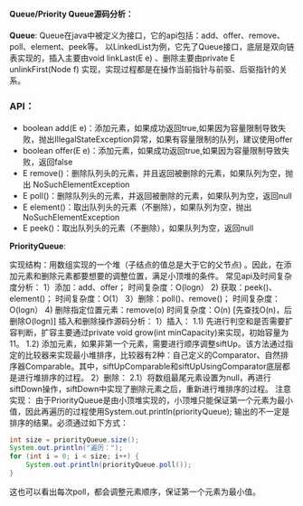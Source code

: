 #### Queue/Priority Queue源码分析：

**Queue**:
Queue在java中被定义为接口，它的api包括：add、offer、remove、poll、element、peek等。
以LinkedList为例，它先了Queue接口，底层是双向链表实现的，插入主要由void linkLast(E e) 、删除主要由private E unlinkFirst(Node f) 实现，实现过程都是在操作当前指针与前驱、后驱指针的关系。

### API：
* boolean add(E e)：添加元素，如果成功返回true,如果因为容量限制导致失败，抛出IllegalStateException异常，如果有容量限制的队列，建议使用offer
* boolean offer(E e)：添加元素，如果成功返回true,如果因为容量限制导致失败，返回false
* E remove()：删除队列头的元素，并且返回被删除的元素，如果队列为空，抛出  NoSuchElementException
* E poll()：删除队列头的元素，并返回被删除的元素，如果队列为空，返回null
* E element()：取出队列头的元素（不删除），如果队列为空，抛出 NoSuchElementException
* E peek()：取出队列头的元素（不删除），如果队列为空，返回null


**PriorityQueue**:

实现结构：用数组实现的一个堆（子结点的值总是大于它的父节点) 。因此，在添加元素和删除元素都要想要的调整位置，满足小顶堆的条件。
常见api及时间复杂度分析：
1）添加：add、offer； 时间复杂度：O(logn）
2) 获取：peek()、element()； 时间复杂度：O(1）
3）删除：poll()、remove()； 时间复杂度：O(logn）
4) 删除指定位置元素：remove(o) 时间复杂度：O(n) [先查找O(n)，后删除O(logn)]
插入和删除操作源码分析：
1）插入：
1.1) 先进行判空和是否需要扩容判断，扩容主要通过private void grow(int minCapacity)来实现，初始容量为11。
1.2) 添加元素，如果非第一个元素，需要进行顺序调整siftUp。该方法通过指定的比较器来实现最小堆排序，比较器有2种：自己定义的Comparator、自然排序器Comparable。其中，siftUpComparable和siftUpUsingComparator底层都是进行堆排序的过程。
2）删除：
2.1）将数组最尾元素设置为null，再进行siftDown操作，siftDown中实现了删除元素之后，重新进行堆排序的过程。
注意实现：
由于PriorityQueue是由小顶堆实现的，小顶堆只能保证第一个元素为最小值，因此再遍历的过程使用System.out.println(priorityQueue); 输出的不一定是排序的结果。必须通过如下方式：
```java
int size = priorityQueue.size();
System.out.println("遍历：");
for (int i = 0; i < size; i++) {
    System.out.println(priorityQueue.poll());
}
```
这也可以看出每次poll，都会调整元素顺序，保证第一个元素为最小值。